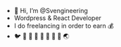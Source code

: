 - 👋 Hi, I’m @Svengineering
- Wordpress & React Developer
- I do freelancing in order to earn :moneybag:
- :bird: :octopus: :whale: :ant: 🍁 🌿 🐧 :panda_face: 🌏
<!---
Svengineering/Svengineering is a ✨ special ✨ repository because its `README.md` (this file) appears on your GitHub profile.
You can click the Preview link to take a look at your changes.
--->

